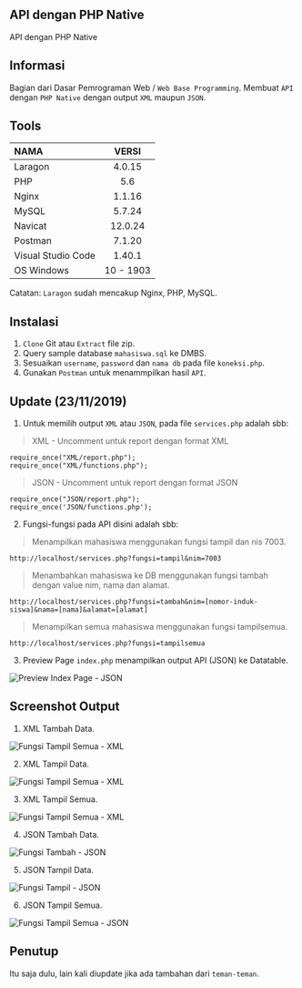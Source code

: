 ## API dengan PHP Native
API dengan PHP Native 

## Informasi
Bagian dari Dasar Pemrograman Web / `Web Base Programming`.
Membuat `API` dengan `PHP Native` dengan output `XML` maupun `JSON`.

## Tools
| NAMA | VERSI |
| :--- | :---: | 
| Laragon | 4.0.15 |
| PHP | 5.6 |
| Nginx | 1.1.16 |
| MySQL | 5.7.24 |
| Navicat | 12.0.24 |
| Postman | 7.1.20 |
| Visual Studio Code | 1.40.1 |
| OS Windows | 10 - 1903 |

Catatan: `Laragon` sudah mencakup Nginx, PHP, MySQL.

## Instalasi
1. `Clone` Git atau `Extract` file zip.
2. Query sample database `mahasiswa.sql` ke DMBS. 
3. Sesuaikan `username`, `password` dan `nama db` pada file `koneksi.php`.
3. Gunakan `Postman` untuk menammpilkan hasil `API`.

## Update (23/11/2019)
1. Untuk memilih output `XML` atau `JSON`, pada file `services.php` adalah sbb:
> XML - Uncomment untuk report dengan format XML
```
require_once("XML/report.php");
require_once("XML/functions.php");
```

> JSON - Uncomment untuk report dengan format JSON
```
require_once("JSON/report.php");
require_once('JSON/functions.php');
```
2. Fungsi-fungsi pada API disini adalah sbb:
> Menampilkan mahasiswa menggunakan fungsi tampil dan nis 7003.
```
http://localhost/services.php?fungsi=tampil&nim=7003
```
> Menambahkan mahasiswa ke DB menggunakan fungsi tambah dengan value nim, nama dan alamat.
```
http://localhost/services.php?fungsi=tambah&nim=[nomor-induk-siswa]&nama=[nama]&alamat=[alamat]
```
> Menampilkan semua mahasiswa menggunakan fungsi tampilsemua.
```
http://localhost/services.php?fungsi=tampilsemua
```
3. Preview Page `index.php` menampilkan output API (JSON) ke Datatable.

![Preview Index Page - JSON](https://github.com/antoniusarie/api-stikom/blob/master/screenshots/JSON-DatatablesView.png)

## Screenshot Output
1. XML Tambah Data.

![Fungsi Tampil Semua - XML](https://github.com/antoniusarie/api-stikom/blob/master/screenshots/XML-TambahData.png)

2. XML Tampil Data.

![Fungsi Tampil Semua - XML](https://github.com/antoniusarie/api-stikom/blob/master/screenshots/XML-TampilData.png)

3. XML Tampil Semua.

![Fungsi Tampil Semua - XML](https://github.com/antoniusarie/api-stikom/blob/master/screenshots/XML-TampilSemua.png)

4. JSON Tambah Data.

![Fungsi Tambah - JSON](https://github.com/antoniusarie/api-stikom/blob/master/screenshots/JSON-TambahData.png)

5. JSON Tampil Data.

![Fungsi Tampil - JSON](https://github.com/antoniusarie/api-stikom/blob/master/screenshots/JSON-TampilData.png)

6. JSON Tampil Semua.

![Fungsi Tampil Semua - JSON](https://github.com/antoniusarie/api-stikom/blob/master/screenshots/JSON-TampilSemua.png)

## Penutup
Itu saja dulu, lain kali diupdate jika ada tambahan dari `teman-teman`.
